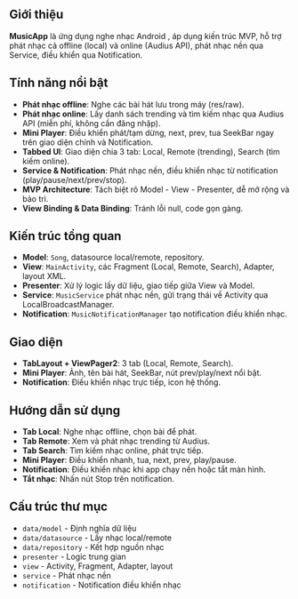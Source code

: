 ## Giới thiệu

**MusicApp** là ứng dụng nghe nhạc Android , áp dụng kiến trúc MVP, hỗ trợ phát nhạc cả offline (local) và online (Audius API), phát nhạc nền qua Service, điều khiển qua Notification.

## Tính năng nổi bật
- **Phát nhạc offline**: Nghe các bài hát lưu trong máy (res/raw).
- **Phát nhạc online**: Lấy danh sách trending và tìm kiếm nhạc qua Audius API (miễn phí, không cần đăng nhập).
- **Mini Player**: Điều khiển phát/tạm dừng, next, prev, tua SeekBar ngay trên giao diện chính và Notification.
- **Tabbed UI**: Giao diện chia 3 tab: Local, Remote (trending), Search (tìm kiếm online).
- **Service & Notification**: Phát nhạc nền, điều khiển nhạc từ notification (play/pause/next/prev/stop).
- **MVP Architecture**: Tách biệt rõ Model - View - Presenter, dễ mở rộng và bảo trì.
- **View Binding & Data Binding**: Tránh lỗi null, code gọn gàng.

## Kiến trúc tổng quan
- **Model**: `Song`, datasource local/remote, repository.
- **View**: `MainActivity`, các Fragment (Local, Remote, Search), Adapter, layout XML.
- **Presenter**: Xử lý logic lấy dữ liệu, giao tiếp giữa View và Model.
- **Service**: `MusicService` phát nhạc nền, gửi trạng thái về Activity qua LocalBroadcastManager.
- **Notification**: `MusicNotificationManager` tạo notification điều khiển nhạc.

## Giao diện
- **TabLayout + ViewPager2**: 3 tab (Local, Remote, Search).
- **Mini Player**: Ảnh, tên bài hát, SeekBar, nút prev/play/next nổi bật.
- **Notification**: Điều khiển nhạc trực tiếp, icon hệ thống.

## Hướng dẫn sử dụng
- **Tab Local**: Nghe nhạc offline, chọn bài để phát.
- **Tab Remote**: Xem và phát nhạc trending từ Audius.
- **Tab Search**: Tìm kiếm nhạc online, phát trực tiếp.
- **Mini Player**: Điều khiển nhanh, tua, next, prev, play/pause.
- **Notification**: Điều khiển nhạc khi app chạy nền hoặc tắt màn hình.
- **Tắt nhạc**: Nhấn nút Stop trên notification.


## Cấu trúc thư mục
- `data/model` - Định nghĩa dữ liệu
- `data/datasource` - Lấy nhạc local/remote
- `data/repository` - Kết hợp nguồn nhạc
- `presenter` - Logic trung gian
- `view` - Activity, Fragment, Adapter, layout
- `service` - Phát nhạc nền
- `notification` - Notification điều khiển nhạc

